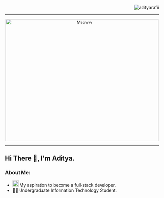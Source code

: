 <p align="right"> <img src="https://komarev.com/ghpvc/?username=adityarafii-code&label=Profile%20views&color=0e75b6&style=flat" alt="adityarafii" /> </p>
<hr>


<div align="center">
  <img src="https://i.giphy.com/media/v1.Y2lkPTc5MGI3NjExMGRrZmIydWNkaXJuN2c3aHg0cGVucXFlYnY4M2RlanNjNXhldjA0MSZlcD12MV9pbnRlcm5hbF9naWZfYnlfaWQmY3Q9Zw/iigcSmBaMUC5FoSUlu/giphy.gif" alt="Meoww" width=500 height=400>
</div>
<hr>

## Hi There 👋, I'm Aditya.

### About Me:
- <img src="https://i.giphy.com/media/v1.Y2lkPTc5MGI3NjExZmhhMmphMGoxdG54a2RtZjJ1Y2lvMnk2eWRsZjBwdm9rbTR2eGdjeiZlcD12MV9pbnRlcm5hbF9naWZfYnlfaWQmY3Q9Zw/T3rgaqd1vT6idUS12Q/giphy.gif" alt="" width=20 height=20> My aspiration to become a full-stack developer.
- 👨‍🎓 Undergraduate Information Technology Student.

